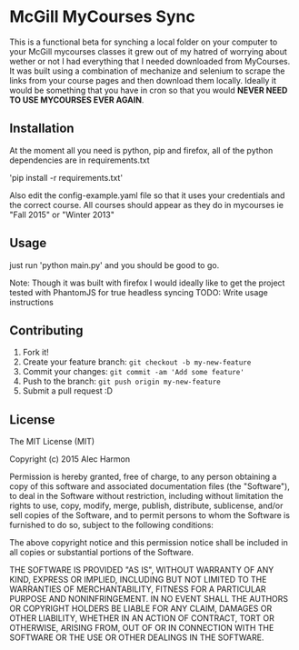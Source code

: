 # McGill MyCourses Sync
This is a functional beta for synching a local folder on your computer to your McGill mycourses classes it grew out of my hatred of worrying about wether or not I had everything that I needed downloaded from MyCourses. It was built using a combination of mechanize and selenium to scrape the links from your course pages and then download them locally. Ideally it would be something that you have in cron so that you would **NEVER NEED TO USE MYCOURSES EVER AGAIN**. 
## Installation
At the moment all you need is python, pip and firefox, all of the python dependencies are in requirements.txt


'pip install -r requirements.txt'

Also edit the config-example.yaml file so that it uses your credentials and the correct course. All courses should appear as they do in mycourses ie "Fall 2015" or "Winter 2013"


## Usage
just run 'python main.py' and you should be good to go.

Note:
Though it was built with firefox I would ideally like to get the project tested with PhantomJS for true headless syncing
TODO: Write usage instructions
## Contributing
1. Fork it!
2. Create your feature branch: `git checkout -b my-new-feature`
3. Commit your changes: `git commit -am 'Add some feature'`
4. Push to the branch: `git push origin my-new-feature`
5. Submit a pull request :D

## License
The MIT License (MIT)

Copyright (c) 2015 Alec Harmon

Permission is hereby granted, free of charge, to any person obtaining a copy
of this software and associated documentation files (the "Software"), to deal
in the Software without restriction, including without limitation the rights
to use, copy, modify, merge, publish, distribute, sublicense, and/or sell
copies of the Software, and to permit persons to whom the Software is
furnished to do so, subject to the following conditions:

The above copyright notice and this permission notice shall be included in
all copies or substantial portions of the Software.

THE SOFTWARE IS PROVIDED "AS IS", WITHOUT WARRANTY OF ANY KIND, EXPRESS OR
IMPLIED, INCLUDING BUT NOT LIMITED TO THE WARRANTIES OF MERCHANTABILITY,
FITNESS FOR A PARTICULAR PURPOSE AND NONINFRINGEMENT. IN NO EVENT SHALL THE
AUTHORS OR COPYRIGHT HOLDERS BE LIABLE FOR ANY CLAIM, DAMAGES OR OTHER
LIABILITY, WHETHER IN AN ACTION OF CONTRACT, TORT OR OTHERWISE, ARISING FROM,
OUT OF OR IN CONNECTION WITH THE SOFTWARE OR THE USE OR OTHER DEALINGS IN
THE SOFTWARE.
